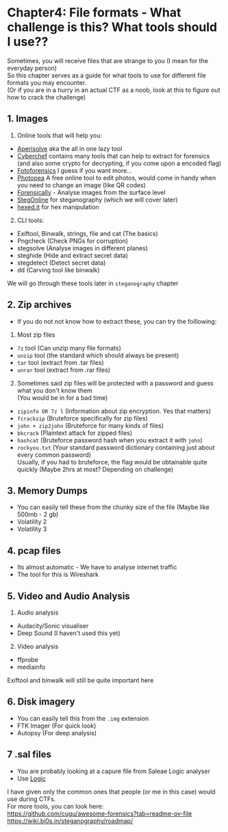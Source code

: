 #  Chapter4: File formats - What challenge is this? What tools should I use?? #
Sometimes, you will receive files that are strange to you (I mean for the everyday person)  
So this chapter serves as a guide for what tools to use for different file formats you may encounter.  
(Or if you are in a hurry in an actual CTF as a noob, look at this to figure out how to crack the challenge)  

## 1. Images ##
1) Online tools that will help you:
- [Aperisolve](https://www.aperisolve.com/) aka the all in one lazy tool
- [Cyberchef](https://gchq.github.io/CyberChef/) contains many tools that can help to extract for forensics (and also some crypto for decrypting, if you come upon a encoded flag)
- [Fotoforensics](https://fotoforensics.com/) I guess if you want more...
- [Photopea](https://www.photopea.com/) A free online tool to edit photos, would come in handy when you need to change an image (like QR codes)
- [Forensically](https://29a.ch/photo-forensics/#forensic-magnifier) - Analyse images from the surface level
- [StegOnline](https://georgeom.net/StegOnline/upload) for steganography (which we will cover later)
- [hexed.it](https://hexed.it/) for hex manipulation
2) CLI tools:
- Exiftool, Binwalk, strings, file and cat (The basics)
- Pngcheck (Check PNGs for corruption)
- stegsolve (Analyse images in different planes)
- steghide (Hide and extract secret data)
- stegdetect (Detect secret data)
- dd (Carving tool like binwalk)  

We will go through these tools later in `steganography` chapter 

## 2. Zip archives
- If you do not not know how to extract these, you can try the folllowing:
1) Most zip files
- `7z` tool (Can unzip many file formats)
- `unzip` tool (the standard which should always be present)
- `tar` tool (extract from .tar files)
- `unrar` tool (extract from .rar files)
2) Sometimes said zip files will be protected with a password and guess what you don't know them   
(You would be in for a bad time)
- `zipinfo OR 7z l` (Information about zip encryption. Yes that matters)
- `fcrackzip` (Bruteforce specifically for zip files)
- `john + zip2john` (Bruteforce for many kinds of files)
- `bkcrack` (Plaintext attack for zipped files)
- `hashcat` (Bruteforce password hash when you extract it with `john`)
- `rockyou.txt` (Your standard password dictionary containing just about every common password)   
Usually, if you had to bruteforce, the flag would be obtainable quite quickly (Maybe 2hrs at most? Depending on challenge)

## 3. Memory Dumps 
- You can easily tell these from the chunky size of the file (Maybe like 500mb - 2 gb)
- Volatility 2
- Volatility 3

## 4. pcap files 
- Its almost automatic - We have to analyse internet traffic
- The tool for this is Wireshark

## 5. Video and Audio Analysis
1) Audio analysis
- Audacity/Sonic visualiser
- Deep Sound (I haven't used this yet)
2) Video analysis
- ffprobe
- mediainfo  

Exiftool and binwalk will still be quite important here
## 6. Disk imagery ##
- You can easily tell this from the `.img` extension
- FTK Imager (For quick look)
- Autopsy (For deep analysis)

## 7 .sal files
- You are probably looking at a capure file from Saleae Logic analyser
- Use [Logic](https://www.google.com/search?q=logic%202.4.29&client=firefox-b-d&sclient=gws-wiz-serp)

I have given only the common ones that people (or me in this case) would use during CTFs.  
For more tools, you can look here:   
https://github.com/cugu/awesome-forensics?tab=readme-ov-file    
https://wiki.bi0s.in/steganography/roadmap/  